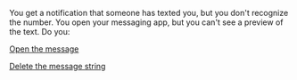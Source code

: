 You get a notification that someone has texted you, but you don't 
recognize the number. You open your messaging app, but you can't see
a preview of the text. Do you:

[Open the message](../open-message.md)

[Delete the message string](../delete-message.md)
